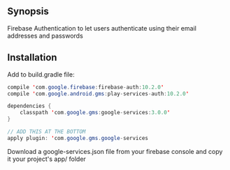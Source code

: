 ## Synopsis
Firebase Authentication to let users authenticate using their email addresses and passwords

## Installation

Add to build.gradle file:
```java
compile 'com.google.firebase:firebase-auth:10.2.0'
compile 'com.google.android.gms:play-services-auth:10.2.0'

dependencies {
    classpath 'com.google.gms:google-services:3.0.0'
}

// ADD THIS AT THE BOTTOM
apply plugin: 'com.google.gms.google-services
```

Download a google-services.json file from your firebase console and copy it your project's app/ folder